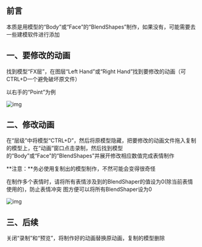 ## 前言

本质是用模型的“Body”或“Face”的“BlendShapes”制作，如果没有，可能需要去一些建模软件进行添加

## 一、要修改的动画

找到模型“FX层”，在图层“Left Hand”或“Right Hand”找到要修改的动画（可CTRL+D一个避免破坏原文件）

以右手的“Point”为例

![img](https://cdn.jsdelivr.net/gh/yexca/image_hosting@master/20220322/image.4tnhuoe1z3s0.webp)

## 二、修改动画

在“层级”中将模型“CTRL+D”，然后将原模型隐藏，把要修改的动画文件拖入复制的模型上，在“动画”窗口点击录制，然后找到模型的“Body”或“Face”的“BlendShapes”并展开修改相应数值完成表情制作

**注意：**务必使用复制出的模型制作，不然可能会变得很奇怪

在制作多个表情时，请将所有表情涉及到的BlendShaper的值设为0(除当前表情使用的)，防止表情冲突
图方便可以将所有BlendShaper设为0

![img](https://cdn.jsdelivr.net/gh/yexca/image_hosting@master/20220322/image.14s44hc2egg0.webp)

## 三、后续

关闭“录制”和“预览”，将制作好的动画替换原动画，复制的模型删除